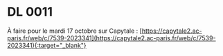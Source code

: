 # DL 0011

À faire pour le mardi 17 octobre sur Capytale : [https://capytale2.ac-paris.fr/web/c/7539-2023341](https://capytale2.ac-paris.fr/web/c/7539-2023341){:target="_blank"} 
